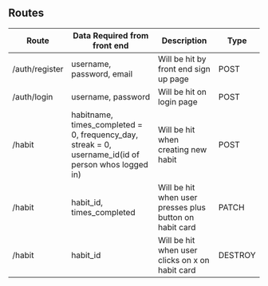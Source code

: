 ## Routes

| Route          | Data Required from front end                                                                        | Description                                             | Type    |
| -------------- | --------------------------------------------------------------------------------------------------- | ------------------------------------------------------- | ------- |
| /auth/register | username, password, email                                                                           | Will be hit by front end sign up page                   | POST    |
| /auth/login    | username, password                                                                                  | Will be hit on login page                               | POST    |
| /habit         | habitname, times_completed = 0, frequency_day, streak = 0, username_id(id of person whos logged in) | Will be hit when creating new habit                     | POST    |
| /habit         | habit_id, times_completed                                                                           | Will be hit when user presses plus button on habit card | PATCH   |
| /habit         | habit_id                                                                                            | Will be hit when user clicks on x on habit card         | DESTROY |
